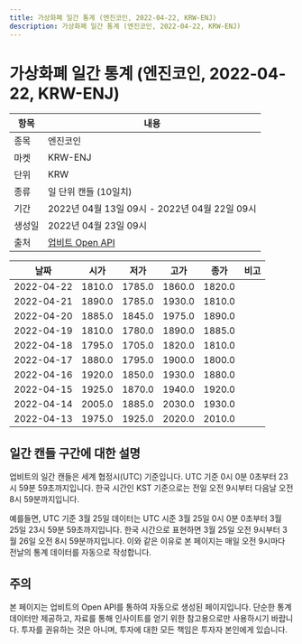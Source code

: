 ```yaml
---
title: 가상화폐 일간 통계 (엔진코인, 2022-04-22, KRW-ENJ)
description: 가상화폐 일간 통계 (엔진코인, 2022-04-22, KRW-ENJ)
---
```



가상화폐 일간 통계 (엔진코인, 2022-04-22, KRW-ENJ)
===

|항목|내용|
|--|--|
|종목|엔진코인|
|마켓|KRW-ENJ|
|단위|KRW|
|종류|일 단위 캔들 (10일치)|
|기간|2022년 04월 13일 09시 - 2022년 04월 22일 09시|
|생성일|2022년 04월 23일 09시|
|출처|[업비트 Open API](https://docs.upbit.com)|


|날짜|시가|저가|고가|종가|비고|
|--|--|--|--|--|--|
|2022-04-22|1810.0|1785.0|1860.0|1820.0|    |
|2022-04-21|1890.0|1785.0|1930.0|1810.0|    |
|2022-04-20|1885.0|1845.0|1975.0|1890.0|    |
|2022-04-19|1810.0|1780.0|1890.0|1885.0|    |
|2022-04-18|1795.0|1705.0|1820.0|1810.0|    |
|2022-04-17|1880.0|1795.0|1900.0|1800.0|    |
|2022-04-16|1920.0|1850.0|1930.0|1880.0|    |
|2022-04-15|1925.0|1870.0|1940.0|1920.0|    |
|2022-04-14|2005.0|1885.0|2030.0|1930.0|    |
|2022-04-13|1975.0|1925.0|2020.0|2010.0|    |


일간 캔들 구간에 대한 설명
---


업비트의 일간 캔들은 세계 협정시(UTC) 기준입니다. 
UTC 기준 0시 0분 0초부터 23시 59분 59초까지입니다. 
한국 시간인 KST 기준으로는 전일 오전 9시부터 다음날 오전 8시 59분까지입니다. 


예를들면, UTC 기준 3월 25일 데이터는 UTC 시준 3월 25일 0시 0분 0초부터 3월 25일 23시 59분 59초까지입니다. 
한국 시간으로 표현하면 3월 25일 오전 9시부터 3월 26일 오전 8시 59분까지입니다. 
이와 같은 이유로 본 페이지는 매일 오전 9시마다 전날의 통계 데이터를 자동으로 작성합니다. 


주의
---


본 페이지는 업비트의 Open API를 통하여 자동으로 생성된 페이지입니다. 
단순한 통계 데이터만 제공하고, 자료를 통해 인사이트를 얻기 위한 참고용으로만 사용하시기 바랍니다. 
투자를 권유하는 것은 아니며, 투자에 대한 모든 책임은 투자자 본인에게 있습니다. 
